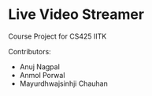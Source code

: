 # Live Video Streamer
Course Project for CS425 IITK

Contributors:
- Anuj Nagpal
- Anmol Porwal
- Mayurdhwajsinhji Chauhan
